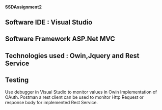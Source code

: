<h4>SSDAssignment2</h2>


<h2>Software IDE : Visual Studio</h2>
<h2>Software Framework ASP.Net MVC</h2>
<h2>Technologies used : Owin,Jquery and Rest Service</h2>

<h2>Testing</h2>

Use  debugger in Visual Studio to monitor values in Owin Implementation of OAuth. Postman a rest client can be used to monitor Http Request or response body for implemented Rest Service.
